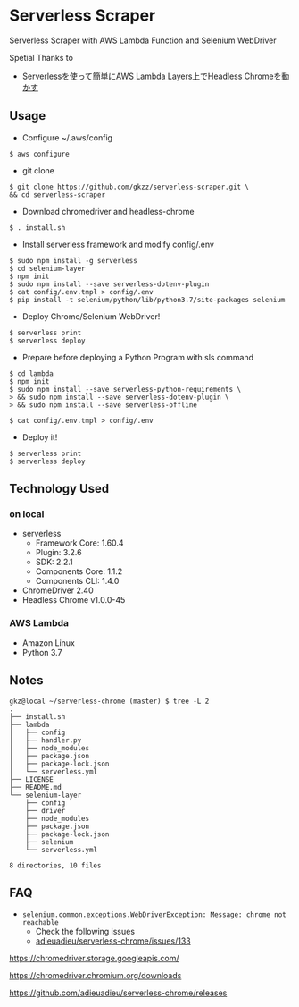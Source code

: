 # Serverless Scraper

Serverless Scraper with AWS Lambda Function and Selenium WebDriver


Spetial Thanks to

- [Serverlessを使って簡単にAWS Lambda Layers上でHeadless Chromeを動かす](https://blog.ikedaosushi.com/entry/2018/12/22/231421)

## Usage

- Configure ~/.aws/config
```
$ aws configure
```


- git clone
```
$ git clone https://github.com/gkzz/serverless-scraper.git \
&& cd serverless-scraper
```

- Download chromedriver and headless-chrome
```
$ . install.sh
```

- Install serverless framework and modify config/.env
```
$ sudo npm install -g serverless
$ cd selenium-layer
$ npm init
$ sudo npm install --save serverless-dotenv-plugin
$ cat config/.env.tmpl > config/.env
$ pip install -t selenium/python/lib/python3.7/site-packages selenium
```

- Deploy Chrome/Selenium WebDriver!
```
$ serverless print
$ serverless deploy
```

- Prepare before deploying a Python Program with sls command
```
$ cd lambda
$ npm init
$ sudo npm install --save serverless-python-requirements \
> && sudo npm install --save serverless-dotenv-plugin \
> && sudo npm install --save serverless-offline

$ cat config/.env.tmpl > config/.env
```

- Deploy it!
```
$ serverless print
$ serverless deploy
```

## Technology Used

### on local
- serverless
    - Framework Core: 1.60.4
    - Plugin: 3.2.6
    - SDK: 2.2.1
    - Components Core: 1.1.2
    - Components CLI: 1.4.0
- ChromeDriver 2.40
- Headless Chrome v1.0.0-45

### AWS Lambda
- Amazon Linux
- Python 3.7

## Notes

```
gkz@local ~/serverless-chrome (master) $ tree -L 2
.
├── install.sh
├── lambda
│   ├── config
│   ├── handler.py
│   ├── node_modules
│   ├── package.json
│   ├── package-lock.json
│   └── serverless.yml
├── LICENSE
├── README.md
└── selenium-layer
    ├── config
    ├── driver
    ├── node_modules
    ├── package.json
    ├── package-lock.json
    ├── selenium
    └── serverless.yml

8 directories, 10 files
```


## FAQ

- `selenium.common.exceptions.WebDriverException: Message: chrome not reachable`
    - Check the following issues
    - [adieuadieu/serverless-chrome/issues/133](https://github.com/adieuadieu/serverless-chrome/issues/133)


https://chromedriver.storage.googleapis.com/

https://chromedriver.chromium.org/downloads

https://github.com/adieuadieu/serverless-chrome/releases